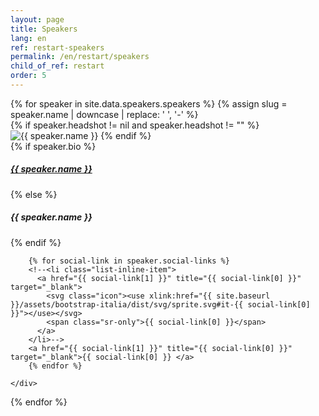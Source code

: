 ```yaml
---
layout: page
title: Speakers
lang: en
ref: restart-speakers
permalink: /en/restart/speakers
child_of_ref: restart
order: 5
---
```


<div class="card-columns">
  {% for speaker in site.data.speakers.speakers %}
  {% assign slug = speaker.name | downcase | replace: ' ', '-' %}
  <div class="card border rounded">
    {% if speaker.headshot != nil and speaker.headshot != "" %}
    <img class="card-img-top" src="/assets/images/headshots/{{ slug }}.{{ speaker.headshot }}" alt="{{ speaker.name }}">
    {% endif %}
    <div class="card-body">
      {% if speaker.bio %}
        <a href="/en/restart/speakers/{{ slug }}" class="card-link"><h5 class="card-title">{{ speaker.name }}</h5></a>
      {% else %}
        <h5 class="card-title">{{ speaker.name }}</h5>
      {% endif %}

        {% for social-link in speaker.social-links %}
        <!--<li class="list-inline-item">
          <a href="{{ social-link[1] }}" title="{{ social-link[0] }}" target="_blank">
            <svg class="icon"><use xlink:href="{{ site.baseurl }}/assets/bootstrap-italia/dist/svg/sprite.svg#it-{{ social-link[0] }}"></use></svg>
            <span class="sr-only">{{ social-link[0] }}</span>
          </a>
        </li>-->
        <a href="{{ social-link[1] }}" title="{{ social-link[0] }}" target="_blank">{{ social-link[0] }} </a>
        {% endfor %}

    </div>
  </div>
  {% endfor %}
</div>
